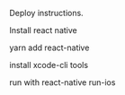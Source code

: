 Deploy instructions.

Install react native

yarn add react-native

install xcode-cli tools

run with react-native run-ios
